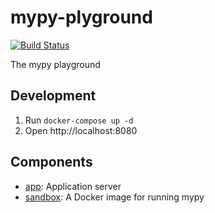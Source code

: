 # mypy-plyground

[![Build Status](https://travis-ci.org/ymyzk/mypy-playground.svg?branch=master)](https://travis-ci.org/ymyzk/mypy-playground)

The mypy playground

## Development
1. Run `docker-compose up -d`
2. Open http://localhost:8080

## Components
- [app](app): Application server
- [sandbox](sandbox): A Docker image for running mypy
